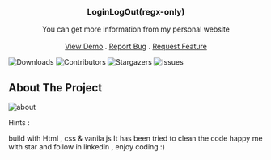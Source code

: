 <br/>
<p align="center">

  <h3 align="center">LoginLogOut(regx-only)</h3>

  <p align="center">
    You can get more information from my personal website
    <br/>
    <br/>
    <a href="https://arshiafarrokhi.github.io/LoginLogout-regx-only-/">View Demo</a>
    .
    <a href="https://arshiafarrokhi.github.io/LoginLogout-regx-only-/issues">Report Bug</a>
    .
    <a href="https://arshiafarrokhi.github.io/LoginLogout-regx-only-/issues">Request Feature</a>
  </p>
</p>

![Downloads](https://img.shields.io/github/downloads/arshiafarrokhi/BitCoinLivePrice/total) ![Contributors](https://img.shields.io/github/contributors/arshiafarrokhi/BitCoinLivePrice?color=dark-green) ![Stargazers](https://img.shields.io/github/stars/arshiafarrokhi/BitCoinLivePrice?style=social) ![Issues](https://img.shields.io/github/issues/arshiafarrokhi/BitCoinLivePrice) 

## About The Project

<img src="assets\images\Untitled.png" alt="about">

Hints :

build with Html , css & vanila js
It has been tried to clean the code
 happy me with star and follow in linkedin , enjoy coding :)

